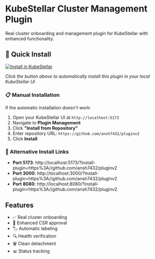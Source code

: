 # KubeStellar Cluster Management Plugin

Real cluster onboarding and management plugin for KubeStellar with enhanced functionality.

## 🚀 Quick Install

[![Install in KubeStellar](https://img.shields.io/badge/Install%20in-KubeStellar-blue?style=for-the-badge&logo=kubernetes)](http://localhost:5173/?install-plugin=https%3A//github.com/ansh7432/pluginv2)

*Click the button above to automatically install this plugin in your local KubeStellar UI*

### 📋 Manual Installation

If the automatic installation doesn't work:

1. Open your KubeStellar UI at `http://localhost:5173`
2. Navigate to **Plugin Management**
3. Click **"Install from Repository"**
4. Enter repository URL: `https://github.com/ansh7432/pluginv2`
5. Click **Install**

### 🔗 Alternative Install Links

- **Port 5173**: http://localhost:5173/?install-plugin=https%3A//github.com/ansh7432/pluginv2
- **Port 3000**: http://localhost:3000/?install-plugin=https%3A//github.com/ansh7432/pluginv2
- **Port 8080**: http://localhost:8080/?install-plugin=https%3A//github.com/ansh7432/pluginv2

## Features

- ✅ Real cluster onboarding
- 🔄 Enhanced CSR approval
- 🏷️ Automatic labeling
- 🔍 Health verification
- 🗑️ Clean detachment
- 📊 Status tracking

<!-- rest of your README -->
